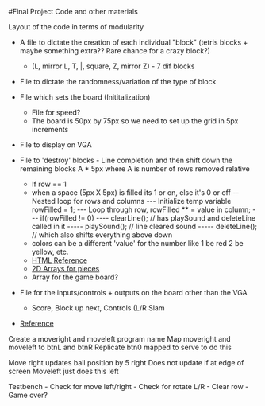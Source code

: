 #Final Project Code and other materials

Layout of the code in terms of modularity
+ A file to dictate the creation of each individual "block" (tetris blocks + maybe something extra?? Rare chance for a crazy block?) 
  - (L, mirror L, T, |, square, Z, mirror Z) - 7 dif blocks
+ File to dictate the randomness/variation of the type of block
+ File which sets the board (Inititalization)
  - File for speed?
  - The board is 50px by 75px so we need to set up the grid in 5px increments
+ File to display on VGA
+ File to 'destroy' blocks - Line completion and then shift down the remaining blocks A * 5px where A is number of rows removed relative
  - If row == 1
  - when a space (5px X 5px) is filled its 1 or on, else it's 0 or off
    -- Nested loop for rows and columns
      --- Initialize temp variable rowFilled = 1;
      --- Loop through row, rowFilled ** = value in column;
      --- if(rowFilled != 0)
      ---- clearLine(); // has playSound and deleteLine called in it
      ----- playSound(); // line cleared sound
      ----- deleteLine(); // which also shifts everything above down
  - colors can be a different 'value' for the number like 1 be red 2 be yellow, etc.
  - [HTML Reference](https://gist.github.com/straker/3c98304f8a6a9174efd8292800891ea1)
  - [2D Arrays for pieces](https://nandland.com/arrays/)
  - Array for the game board?
+ File for the inputs/controls + outputs on the board other than the VGA
  - Score, Block up next, Controls (L/R Slam 



+ [Reference](https://github.com/mtootoonchi/Tetris)

Create a moveright and moveleft program name
Map moveright and moveleft to btnL and btnR
  Replicate btn0 mapped to serve to do this
  
  Move right updates ball position by 5 right
    Does not update if at edge of screen
  Moveleft just does this left
  
  
  Testbench 
    - Check for move left/right 
    - Check for rotate L/R
    - Clear row 
    - Game over?
    
